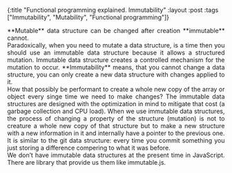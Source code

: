 {:title "Functional programming explained. Immutability"
:layout :post
:tags ["Immutability", "Mutability", "Functional programming"]}

<div style="text-align: justify"> 
**Mutable** data structure can be changed after creation **immutable** cannot.<br/>
Paradoxically, when you need to mutate a data structure, is a time then you should use an immutable data structure because it allows a structured mutation. Immutable data structure creates a controlled mechanism for the mutation to occur. **Immutability** means, that you cannot change a data structure, you can only create a new data structure with changes applied to it.<br/>
How that possibly be performant to create a whole new copy of the array or object every singe time we need to make changes? The immutable data structures are designed with the optimization in mind to mitigate that cost (a garbage collection and CPU load). When we use immutable data structures, the process of changing a property of the structure (mutation) is not to creature a whole new copy of that structure but to make a new structure with a new information in it and internally have a pointer to the previous one. It is similar to the git data structure: every time you commit something you just storing a difference compering to what it was before.<br/>
We don’t have immutable data structures at the present time in JavaScript. There are library that provide us them like immutable.js. 
</div>
